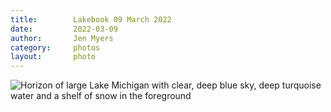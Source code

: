```yaml
---
title:        Lakebook 09 March 2022
date:         2022-03-09
author:       Jen Myers
category:     photos
layout:       photo
---
```


<div><img alt="Horizon of large Lake Michigan with clear, deep blue sky, deep turquoise water and a shelf of snow in the foreground" src="{{ site.baseurl }}/images/photos/2022-03-09.jpg" /></div>
